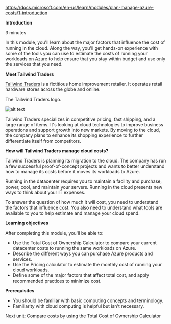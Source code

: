 https://docs.microsoft.com/en-us/learn/modules/plan-manage-azure-costs/1-introduction

**Introduction**

3 minutes

In this module, you'll learn about the major factors that influence the cost of running in the cloud. Along the way, you'll get hands-on experience with some of the tools you can use to estimate the costs of running your workloads on Azure to help ensure that you stay within budget and use only the services that you need.

**Meet Tailwind Traders**

[Tailwind Traders](https://www.tailwindtraders.com/) is a fictitious home improvement retailer. It operates retail hardware stores across the globe and online.

The Tailwind Traders logo.

![alt text](https://docs.microsoft.com/en-us/learn/azure-fundamentals/shared/media/tailwind-traders-logo.png)

Tailwind Traders specializes in competitive pricing, fast shipping, and a large range of items. It's looking at cloud technologies to improve business operations and support growth into new markets. By moving to the cloud, the company plans to enhance its shopping experience to further differentiate itself from competitors.


**How will Tailwind Traders manage cloud costs?**

Tailwind Traders is planning its migration to the cloud. The company has run a few successful proof-of-concept projects and wants to better understand how to manage its costs before it moves its workloads to Azure.

Running in the datacenter requires you to maintain a facility and purchase, power, cool, and maintain your servers. Running in the cloud presents new ways to think about your IT expenses.

To answer the question of how much it will cost, you need to understand the factors that influence cost. You also need to understand what tools are available to you to help estimate and manage your cloud spend.


**Learning objectives**

After completing this module, you'll be able to:
* Use the Total Cost of Ownership Calculator to compare your current datacenter costs to running the same workloads on Azure.
* Describe the different ways you can purchase Azure products and services.
* Use the Pricing calculator to estimate the monthly cost of running your cloud workloads.
* Define some of the major factors that affect total cost, and apply recommended practices to minimize cost.

**Prerequisites**
* You should be familiar with basic computing concepts and terminology.
* Familiarity with cloud computing is helpful but isn't necessary.

Next unit: Compare costs by using the Total Cost of Ownership Calculator


